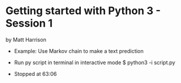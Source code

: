 # Getting started with Python 3 - Session 1
by Matt Harrison

- Example: Use Markov chain to make a text prediction
- Run py script in terminal in interactive mode $ python3 -i script.py

- Stopped at 63:06